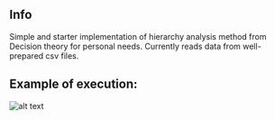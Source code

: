 ## Info
Simple and starter implementation of hierarchy analysis method from Decision theory for personal needs.
Currently reads data from well-prepared csv files.

## Example of execution:
![alt text](https://ibb.co/cNMPVx)
